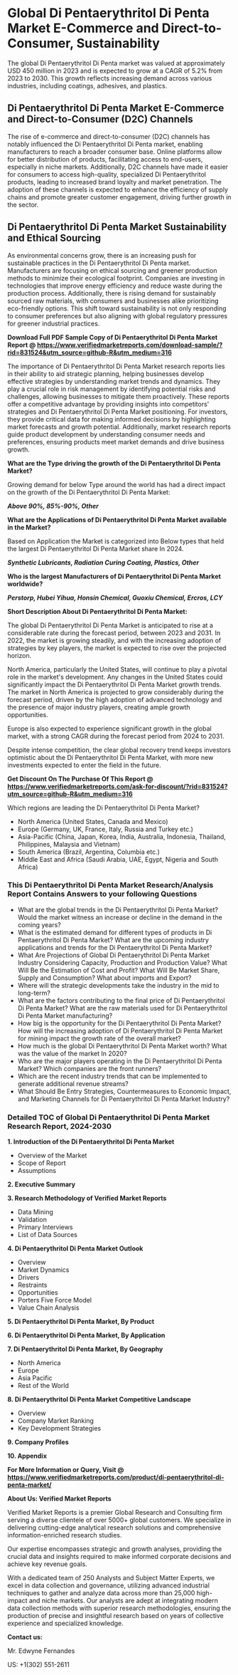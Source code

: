 <h1>Global Di Pentaerythritol Di Penta Market E-Commerce and Direct-to-Consumer, Sustainability</h1><p class=""><p>The global Di Pentaerythritol Di Penta market was valued at approximately USD 450 million in 2023 and is expected to grow at a CAGR of 5.2% from 2023 to 2030. This growth reflects increasing demand across various industries, including coatings, adhesives, and plastics.</p><h2>Di Pentaerythritol Di Penta Market E-Commerce and Direct-to-Consumer (D2C) Channels</h2><p>The rise of e-commerce and direct-to-consumer (D2C) channels has notably influenced the Di Pentaerythritol Di Penta market, enabling manufacturers to reach a broader consumer base. Online platforms allow for better distribution of products, facilitating access to end-users, especially in niche markets. Additionally, D2C channels have made it easier for consumers to access high-quality, specialized Di Pentaerythritol products, leading to increased brand loyalty and market penetration. The adoption of these channels is expected to enhance the efficiency of supply chains and promote greater customer engagement, driving further growth in the sector.</p><h2>Di Pentaerythritol Di Penta Market Sustainability and Ethical Sourcing</h2><p>As environmental concerns grow, there is an increasing push for sustainable practices in the Di Pentaerythritol Di Penta market. Manufacturers are focusing on ethical sourcing and greener production methods to minimize their ecological footprint. Companies are investing in technologies that improve energy efficiency and reduce waste during the production process. Additionally, there is rising demand for sustainably sourced raw materials, with consumers and businesses alike prioritizing eco-friendly options. This shift toward sustainability is not only responding to consumer preferences but also aligning with global regulatory pressures for greener industrial practices.</p></p><p class=""><strong>Download Full PDF Sample Copy of Di Pentaerythritol Di Penta Market Report @ <a href="https://www.verifiedmarketreports.com/download-sample/?rid=831524&utm_source=github-R&utm_medium=316" target="_blank">https://www.verifiedmarketreports.com/download-sample/?rid=831524&utm_source=github-R&utm_medium=316</a></strong></p><p>The importance of&nbsp;Di Pentaerythritol Di Penta Market research reports lies in their ability to aid strategic planning, helping businesses develop effective strategies by understanding market trends and dynamics. They play a crucial role in risk management by identifying potential risks and challenges, allowing businesses to mitigate them proactively. These reports offer a competitive advantage by providing insights into competitors' strategies and Di Pentaerythritol Di Penta Market positioning. For investors, they provide critical data for making informed decisions by highlighting market forecasts and growth potential. Additionally, market research reports guide product development by understanding consumer needs and preferences, ensuring products meet market demands and drive business growth.</p><p><strong>What are the&nbsp;Type driving the growth of the Di Pentaerythritol Di Penta Market?</strong></p><p id="" class="">Growing demand for below Type around the world has had a direct impact on the growth of the Di Pentaerythritol Di Penta Market:</p><p class=""><em><strong>Above 90%, 85%-90%, Other</strong></em></p><p class=""><strong>What are the&nbsp;Applications&nbsp;of Di Pentaerythritol Di Penta Market available in the Market?</strong></p><p id="" class="">Based on Application the Market is categorized into Below types that held the largest Di Pentaerythritol Di Penta Market share In 2024.</p><p class=""><em><strong>Synthetic Lubricants, Radiation Curing Coating, Plastics, Other</strong></em></p><p class=""><strong>Who is the largest Manufacturers of Di Pentaerythritol Di Penta Market worldwide?</strong></p><p><em><strong>Perstorp, Hubei Yihua, Honsin Chemical, Guoxiu Chemical, Ercros, LCY</strong></em></p><p id="" class=""><strong>Short Description About Di Pentaerythritol Di Penta Market:</strong></p><p>The global Di Pentaerythritol Di Penta Market is anticipated to rise at a considerable rate during the forecast period, between 2023 and 2031. In 2022, the market is growing steadily, and with the increasing adoption of strategies by key players, the market is expected to rise over the projected horizon.</p><p>North America, particularly the United States, will continue to play a pivotal role in the market's development. Any changes in the United States could significantly impact the Di Pentaerythritol Di Penta Market growth trends. The market in North America is projected to grow considerably during the forecast period, driven by the high adoption of advanced technology and the presence of major industry players, creating ample growth opportunities.</p><p>Europe is also expected to experience significant growth in the global market, with a strong CAGR during the forecast period from 2024 to 2031.</p><p>Despite intense competition, the clear global recovery trend keeps investors optimistic about the Di Pentaerythritol Di Penta Market, with more new investments expected to enter the field in the future.</p><p id="" class=""><strong>Get Discount On The Purchase Of This Report @ <a href="https://www.verifiedmarketreports.com/ask-for-discount/?rid=831524?utm_source=github-R&utm_medium=316" target="_blank">https://www.verifiedmarketreports.com/ask-for-discount/?rid=831524?utm_source=github-R&utm_medium=316</a></strong></p><p class="">Which regions are leading the Di Pentaerythritol Di Penta Market?</p><ul><li>North America (United States, Canada and Mexico)</li><li>Europe (Germany, UK, France, Italy, Russia and Turkey etc.)</li><li>Asia-Pacific (China, Japan, Korea, India, Australia, Indonesia, Thailand, Philippines, Malaysia and Vietnam)</li><li>South America (Brazil, Argentina, Columbia etc.)</li><li>Middle East and Africa (Saudi Arabia, UAE, Egypt, Nigeria and South Africa)</li></ul><h3 id="" class="">This Di Pentaerythritol Di Penta Market Research/Analysis Report Contains Answers to your following Questions</h3><ul><li>What are the global trends in the Di Pentaerythritol Di Penta Market? Would the market witness an increase or decline in the demand in the coming years?</li><li>What is the estimated demand for different types of products in Di Pentaerythritol Di Penta Market? What are the upcoming industry applications and trends for the Di Pentaerythritol Di Penta Market?</li><li>What Are Projections of Global Di Pentaerythritol Di Penta Market Industry Considering Capacity, Production and Production Value? What Will Be the Estimation of Cost and Profit? What Will Be Market Share, Supply and Consumption? What about imports and Export?</li><li>Where will the strategic developments take the industry in the mid to long-term?</li><li>What are the factors contributing to the final price of Di Pentaerythritol Di Penta Market? What are the raw materials used for Di Pentaerythritol Di Penta Market manufacturing?</li><li>How big is the opportunity for the Di Pentaerythritol Di Penta Market? How will the increasing adoption of Di Pentaerythritol Di Penta Market for mining impact the growth rate of the overall market?</li><li>How much is the global Di Pentaerythritol Di Penta Market worth? What was the value of the market In 2020?</li><li>Who are the major players operating in the Di Pentaerythritol Di Penta Market? Which companies are the front runners?</li><li>Which are the recent industry trends that can be implemented to generate additional revenue streams?</li><li>What Should Be Entry Strategies, Countermeasures to Economic Impact, and Marketing Channels for Di Pentaerythritol Di Penta Market Industry?</li></ul><h3 id="" class="">Detailed TOC of Global Di Pentaerythritol Di Penta Market Research Report, 2024-2030</h3><p id="" class=""><strong>1. Introduction of the Di Pentaerythritol Di Penta Market</strong></p><ul><li>Overview of the Market</li><li>Scope of Report</li><li>Assumptions</li></ul><p id="" class=""><strong>2. Executive Summary</strong></p><p id="" class=""><strong>3. Research Methodology of Verified Market Reports</strong></p><ul><li>Data Mining</li><li>Validation</li><li>Primary Interviews</li><li>List of Data Sources</li></ul><p id="" class=""><strong>4. Di Pentaerythritol Di Penta Market Outlook</strong></p><ul><li>Overview</li><li>Market Dynamics</li><li>Drivers</li><li>Restraints</li><li>Opportunities</li><li>Porters Five Force Model</li><li>Value Chain Analysis</li></ul><p id="" class=""><strong>5. Di Pentaerythritol Di Penta Market, By Product</strong></p><p id="" class=""><strong>6. Di Pentaerythritol Di Penta Market, By Application</strong></p><p id="" class=""><strong>7. Di Pentaerythritol Di Penta Market, By Geography</strong></p><ul><li>North America</li><li>Europe</li><li>Asia Pacific</li><li>Rest of the World</li></ul><p id="" class=""><strong>8. Di Pentaerythritol Di Penta Market Competitive Landscape</strong></p><ul><li>Overview</li><li>Company Market Ranking</li><li>Key Development Strategies</li></ul><p id="" class=""><strong>9. Company Profiles</strong></p><p id="" class=""><strong>10. Appendix</strong></p><p id="" class=""><strong>For More Information or Query, Visit @ <a href="https://www.verifiedmarketreports.com/product/di-pentaerythritol-di-penta-market/" target="_blank">https://www.verifiedmarketreports.com/product/di-pentaerythritol-di-penta-market/</a></strong></p><p id="" class=""><strong>About Us: Verified Market Reports</strong></p><p id="" class="">Verified Market Reports is a premier Global Research and Consulting firm serving a diverse clientele of over 5000+ global customers. We specialize in delivering cutting-edge analytical research solutions and comprehensive information-enriched research studies.</p><p id="" class="">Our expertise encompasses strategic and growth analyses, providing the crucial data and insights required to make informed corporate decisions and achieve key revenue goals.</p><p id="" class="">With a dedicated team of 250 Analysts and Subject Matter Experts, we excel in data collection and governance, utilizing advanced industrial techniques to gather and analyze data across more than 25,000 high-impact and niche markets. Our analysts are adept at integrating modern data collection methods with superior research methodologies, ensuring the production of precise and insightful research based on years of collective experience and specialized knowledge.</p><p id="" class=""><strong>Contact us:</strong></p><p id="" class="">Mr. Edwyne Fernandes</p><p id="" class="">US: +1(302) 551-2611</p>